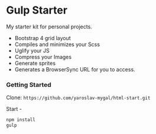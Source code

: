 # Gulp Starter
My starter kit for personal projects.

- Bootstrap 4 grid layout
- Compiles and minimizes your Scss
- Uglify your JS
- Compress your Images
- Generate sprites
- Generates a BrowserSync URL for you to access.

### Getting Started
Clone: `https://github.com/yaroslav-mygal/html-start.git`

Start - 

```bash
npm install
gulp
```